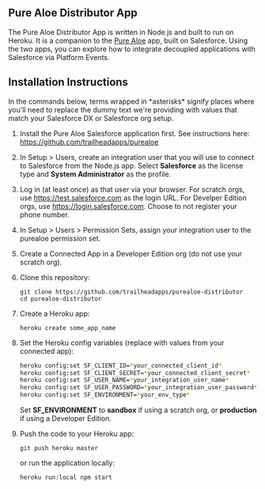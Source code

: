 ## Pure Aloe Distributor App

The Pure Aloe Distributor App is written in Node.js and built to run on Heroku. It is a companion to the <a href="https://github.com/trailheadapps/purealoe" target="_blank">Pure Aloe</a> app, built on Salesforce. Using the two apps, you can explore how to integrate decoupled applications with Salesforce via Platform Events.

## Installation Instructions

In the commands below, terms wrapped in \*asterisks\* signify places where you'll need to replace the dummy text we're providing with values that match your Salesforce DX or Salesforce org setup.

1. Install the Pure Aloe Salesforce application first. See instructions here: <a href="https://github.com/trailheadapps/purealoe" target="_blank">https://github.com/trailheadapps/purealoe</a>

1. In Setup > Users, create an integration user that you will use to connect to Salesforce from the Node.js app. Select **Salesforce** as the license type and **System Administrator** as the profile. 

1. Log in (at least once) as that user via your browser. For scratch orgs, use <a href="https://test.salesforce.com" target="_blank">https://test.salesforce.com</a> as the login URL. For Develper Edition orgs, use <a href="https://login.salesforce.com" target="_blank">https://login.salesforce.com</a>. Choose to not register your phone number.

1. In Setup > Users > Permission Sets, assign your integration user to the purealoe permission set.

1. Create a Connected App in a Developer Edition org (do not use your scratch org).

1. Clone this repository:
    ```
    git clone https://github.com/trailheadapps/purealoe-distributor
    cd purealoe-distributor
    ```

1. Create a Heroku app: 
	```
    heroku create some_app_name
    ```

1. Set the Heroku config variables (replace with values from your connected app):
    
    ```bash
    heroku config:set SF_CLIENT_ID=*your_connected_client_id*
    heroku config:set SF_CLIENT_SECRET=*your_connected_client_secret*
    heroku config:set SF_USER_NAME=*your_integration_user_name*
    heroku config:set SF_USER_PASSWORD=*your_integration_user_password*
    heroku config:set SF_ENVIRONMENT=*your_env_type*
    ```

    Set **SF_ENVIRONMENT** to **sandbox** if using a scratch org, or **production** if using a Developer Edition.

1. Push the code to your Heroku app: 
    ```
    git push heroku master
    ```

    or run the application locally:
    ```
    heroku run:local npm start
    ```
